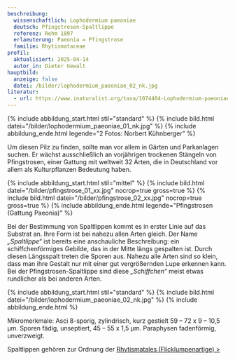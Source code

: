 ```yaml
---
beschreibung:
  wissenschaftlich: Lophodermium paeoniae
  deutsch: Pfingstrosen-Spaltlippe
  referenz: Rehm 1897
  erlaeuterung: Paeonia = Pfingstrose
  familie: Rhytismataceae
profil:
  aktualisiert: 2025-04-14
  autor_in: Dieter Gewalt
hauptbild:
  anzeige: false
  datei: /bilder/lophodermium_paeoniae_02_nk.jpg
literatur:
  - url: https://www.inaturalist.org/taxa/1074404-Lophodermium-paeoniae
---
```

{% include abbildung_start.html stil="standard" %}
{% include bild.html datei="/bilder/lophodermium_paeoniae_01_nk.jpg" %}
{% include abbildung_ende.html legende="2 Fotos: Norbert Kühnberger" %}

Um diesen Pilz zu finden, sollte man vor allem in Gärten und Parkanlagen suchen. Er wächst ausschließlich an vorjährigen trockenen Stängeln von Pfingstrosen, einer Gattung mit weltweit 32 Arten, die in Deutschland vor allem als Kulturpflanzen Bedeutung haben.

{% include abbildung_start.html stil="mittel" %}
{% include bild.html datei="/bilder/pfingstrose_01_xx.jpg" nocrop=true gross=true %}
{% include bild.html datei="/bilder/pfingstrose_02_xx.jpg" nocrop=true gross=true %}
{% include abbildung_ende.html legende="Pfingstrosen (Gattung Paeonia)" %}

Bei der Bestimmung von Spaltlippen kommt es in erster Linie auf das Substrat an. Ihre Form ist bei nahezu allen Arten gleich. Der Name *„Spaltlippe“* ist bereits eine anschauliche Beschreibung: ein schiffchenförmiges Gebilde, das in der Mitte längs gespalten ist. Durch diesen Längsspalt treten die Sporen aus. Nahezu alle Arten sind so klein, dass man ihre Gestalt nur mit einer gut vergrößernden Lupe erkennen kann. Bei der Pfingstrosen-Spaltlippe sind diese *„Schiffchen“* meist etwas rundlicher als bei anderen Arten.

{% include abbildung_start.html stil="standard" %}
{% include bild.html datei="/bilder/lophodermium_paeoniae_02_nk.jpg" %}
{% include abbildung_ende.html %}

Mikromerkmale: Asci 8-sporig, zylindrisch, kurz gestielt 59 – 72 x 9 – 10,5 µm. Sporen fädig, unseptiert, 45 – 55 x 1,5 µm. Paraphysen fadenförmig, unverzweigt. 

Spaltlippen gehören zur Ordnung der [Rhytismatales (Flicklumpenartige) >](/verwandt/flicklumpenartige-rhytismatales)